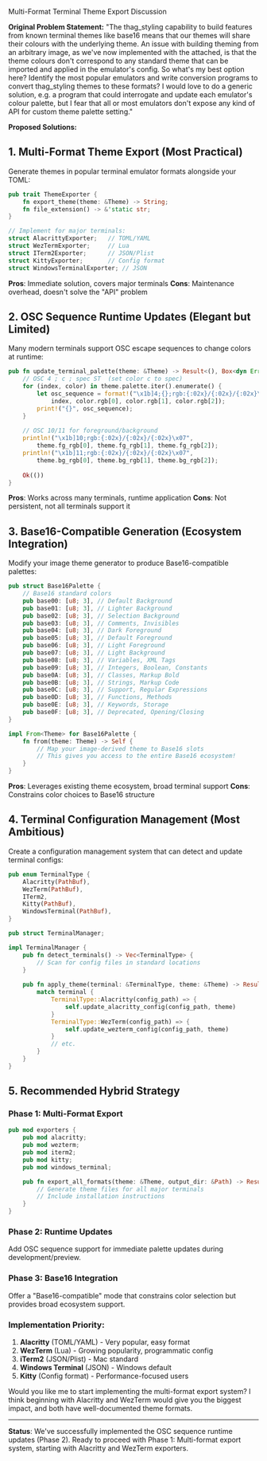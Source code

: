 Multi-Format Terminal Theme Export Discussion

**Original Problem Statement:**
"The thag_styling capability to build features from known terminal themes like base16 means that our themes will share their colours with the underlying theme. An issue with building theming from an arbitrary image, as we've now implemented with the attached, is that the theme colours don't correspond to any standard theme that can be imported and applied in the emulator's config. So what's my best option here? Identify the most popular emulators and write conversion programs to convert thag_styling themes to these formats? I would love to do a generic solution, e.g. a program that could interrogate and update each emulator's colour palette, but I fear that all or most emulators don't expose any kind of API for custom theme palette setting."

**Proposed Solutions:**

## 1. **Multi-Format Theme Export** (Most Practical)

Generate themes in popular terminal emulator formats alongside your TOML:

```rust
pub trait ThemeExporter {
    fn export_theme(theme: &Theme) -> String;
    fn file_extension() -> &'static str;
}

// Implement for major terminals:
struct AlacrittyExporter;   // TOML/YAML
struct WezTermExporter;     // Lua  
struct ITerm2Exporter;      // JSON/Plist
struct KittyExporter;       // Config format
struct WindowsTerminalExporter; // JSON
```

**Pros**: Immediate solution, covers major terminals
**Cons**: Maintenance overhead, doesn't solve the "API" problem

## 2. **OSC Sequence Runtime Updates** (Elegant but Limited)

Many modern terminals support OSC escape sequences to change colors at runtime:

```rust
pub fn update_terminal_palette(theme: &Theme) -> Result<(), Box<dyn Error>> {
    // OSC 4 ; c ; spec ST  (set color c to spec)
    for (index, color) in theme.palette.iter().enumerate() {
        let osc_sequence = format!("\x1b]4;{};rgb:{:02x}/{:02x}/{:02x}\x07", 
            index, color.rgb[0], color.rgb[1], color.rgb[2]);
        print!("{}", osc_sequence);
    }
    
    // OSC 10/11 for foreground/background
    println!("\x1b]10;rgb:{:02x}/{:02x}/{:02x}\x07", 
        theme.fg_rgb[0], theme.fg_rgb[1], theme.fg_rgb[2]);
    println!("\x1b]11;rgb:{:02x}/{:02x}/{:02x}\x07", 
        theme.bg_rgb[0], theme.bg_rgb[1], theme.bg_rgb[2]);
    
    Ok(())
}
```

**Pros**: Works across many terminals, runtime application
**Cons**: Not persistent, not all terminals support it

## 3. **Base16-Compatible Generation** (Ecosystem Integration)

Modify your image theme generator to produce Base16-compatible palettes:

```rust
pub struct Base16Palette {
    // Base16 standard colors
    pub base00: [u8; 3], // Default Background
    pub base01: [u8; 3], // Lighter Background 
    pub base02: [u8; 3], // Selection Background
    pub base03: [u8; 3], // Comments, Invisibles
    pub base04: [u8; 3], // Dark Foreground
    pub base05: [u8; 3], // Default Foreground
    pub base06: [u8; 3], // Light Foreground
    pub base07: [u8; 3], // Light Background
    pub base08: [u8; 3], // Variables, XML Tags
    pub base09: [u8; 3], // Integers, Boolean, Constants
    pub base0A: [u8; 3], // Classes, Markup Bold
    pub base0B: [u8; 3], // Strings, Markup Code
    pub base0C: [u8; 3], // Support, Regular Expressions
    pub base0D: [u8; 3], // Functions, Methods
    pub base0E: [u8; 3], // Keywords, Storage
    pub base0F: [u8; 3], // Deprecated, Opening/Closing
}

impl From<Theme> for Base16Palette {
    fn from(theme: Theme) -> Self {
        // Map your image-derived theme to Base16 slots
        // This gives you access to the entire Base16 ecosystem!
    }
}
```

**Pros**: Leverages existing theme ecosystem, broad terminal support
**Cons**: Constrains color choices to Base16 structure

## 4. **Terminal Configuration Management** (Most Ambitious)

Create a configuration management system that can detect and update terminal configs:

```rust
pub enum TerminalType {
    Alacritty(PathBuf),
    WezTerm(PathBuf), 
    ITerm2,
    Kitty(PathBuf),
    WindowsTerminal(PathBuf),
}

pub struct TerminalManager;

impl TerminalManager {
    pub fn detect_terminals() -> Vec<TerminalType> {
        // Scan for config files in standard locations
    }
    
    pub fn apply_theme(terminal: &TerminalType, theme: &Theme) -> Result<(), Error> {
        match terminal {
            TerminalType::Alacritty(config_path) => {
                self.update_alacritty_config(config_path, theme)
            }
            TerminalType::WezTerm(config_path) => {
                self.update_wezterm_config(config_path, theme)  
            }
            // etc.
        }
    }
}
```

## 5. **Recommended Hybrid Strategy**

### Phase 1: Multi-Format Export
```rust
pub mod exporters {
    pub mod alacritty;
    pub mod wezterm;  
    pub mod iterm2;
    pub mod kitty;
    pub mod windows_terminal;

    pub fn export_all_formats(theme: &Theme, output_dir: &Path) -> Result<(), Error> {
        // Generate theme files for all major terminals
        // Include installation instructions
    }
}
```

### Phase 2: Runtime Updates
Add OSC sequence support for immediate palette updates during development/preview.

### Phase 3: Base16 Integration
Offer a "Base16-compatible" mode that constrains color selection but provides broad ecosystem support.

### Implementation Priority:
1. **Alacritty** (TOML/YAML) - Very popular, easy format
2. **WezTerm** (Lua) - Growing popularity, programmatic config
3. **iTerm2** (JSON/Plist) - Mac standard
4. **Windows Terminal** (JSON) - Windows default
5. **Kitty** (Config format) - Performance-focused users

Would you like me to start implementing the multi-format export system? I think beginning with Alacritty and WezTerm would give you the biggest impact, and both have well-documented theme formats.

---

**Status**: We've successfully implemented the OSC sequence runtime updates (Phase 2). Ready to proceed with Phase 1: Multi-format export system, starting with Alacritty and WezTerm exporters.
